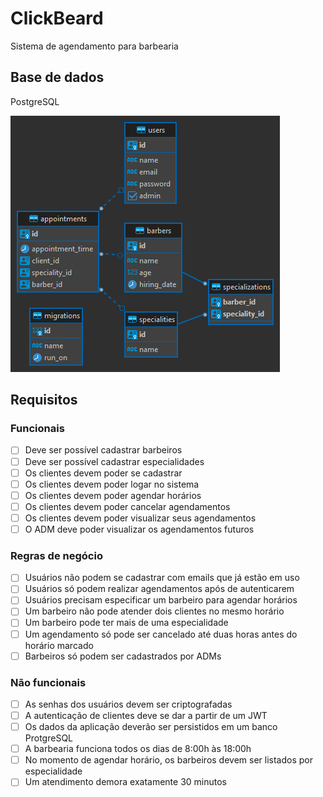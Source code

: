 # ClickBeard
Sistema de agendamento para barbearia

## Base de dados
PostgreSQL

![Modelo entidade relacionamento](diagrama-entidade-relacionamento.png)

## Requisitos

### Funcionais
- [ ] Deve ser possível cadastrar barbeiros
- [ ] Deve ser possível cadastrar especialidades
- [ ] Os clientes devem poder se cadastrar
- [ ] Os clientes devem poder logar no sistema
- [ ] Os clientes devem poder agendar horários
- [ ] Os clientes devem poder cancelar agendamentos
- [ ] Os clientes devem poder visualizar seus agendamentos
- [ ] O ADM deve poder visualizar os agendamentos futuros

### Regras de negócio
- [ ] Usuários não podem se cadastrar com emails que já estão em uso
- [ ] Usuários só podem realizar agendamentos após de autenticarem
- [ ] Usuários precisam especificar um barbeiro para agendar horários
- [ ] Um barbeiro não pode atender dois clientes no mesmo horário
- [ ] Um barbeiro pode ter mais de uma especialidade
- [ ] Um agendamento só pode ser cancelado até duas horas antes do horário marcado
- [ ] Barbeiros só podem ser cadastrados por ADMs

### Não funcionais
- [ ] As senhas dos usuários devem ser criptografadas
- [ ] A autenticação de clientes deve se dar a partir de um JWT
- [ ] Os dados da aplicação deverão ser persistidos em um banco ProtgreSQL
- [ ] A barbearia funciona todos os dias de 8:00h às 18:00h
- [ ] No momento de agendar horário, os barbeiros devem ser listados por especialidade
- [ ] Um atendimento demora exatamente 30 minutos
